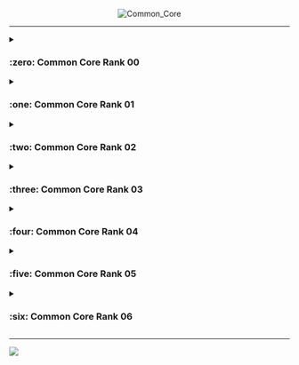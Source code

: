 <div align="center">
  
  ![Common_Core](https://i.ibb.co/2tM5g9q/o.gif)
</div>

---
<details>
<summary><h3>:zero: Common Core Rank 00</h3></summary>

<br>
  
| Project Name  |   Description  | Score                                                                                                           |
|:-------------:|---------------|-----------------------------------------------------------------------------------------------------------------|
| **Libft**     | C - Solo Project  | [![etravers's 42 Libft Score](https://badge42.vercel.app/api/v2/clk6oyfv9002508mr8o9sufmp/project/2819697)](https://github.com/JaeSeoKim/badge42) |

</details>

<details>
<summary><h3>:one: Common Core Rank 01</h3></summary>

<br>

| Project Name       | Description                          | Score |
|:------------------:|--------------------------------------|-------|
| **Born2BeRoot**    | Virtual Machine using Debian - Solo Project |[![etravers's 42 Born2beroot Score](https://badge42.vercel.app/api/v2/clk6oyfv9002508mr8o9sufmp/project/2847580)](https://github.com/JaeSeoKim/badge42)|
| **Ft_Printf**      | C - Solo Project                     | [![etravers's 42 ft_printf Score](https://badge42.vercel.app/api/v2/clk6oyfv9002508mr8o9sufmp/project/2839786)](https://github.com/JaeSeoKim/badge42) |
| **Get_Next_Line**  | C - Solo Project                     |[![etravers's 42 get_next_line Score](https://badge42.vercel.app/api/v2/clk6oyfv9002508mr8o9sufmp/project/2843938)](https://github.com/JaeSeoKim/badge42) |

</details>

<details>
<summary><h3>:two: Common Core Rank 02</h3></summary>

<br>

| Project Name       | Description                          | Score |
|:------------------:|--------------------------------------|-------|
| **MiniTalk**       | C - Solo Project                     |[![etravers's 42 push_swap Score](https://badge42.vercel.app/api/v2/clk6oyfv9002508mr8o9sufmp/project/2889443)](https://github.com/JaeSeoKim/badge42)|
| **So_Long**        | C - Solo Project                     |[![etravers's 42 so_long Score](https://badge42.vercel.app/api/v2/clk6oyfv9002508mr8o9sufmp/project/2948622)](https://github.com/JaeSeoKim/badge42)|
| **Push_Swap**      | C - Solo Project                     |[![etravers's 42 push_swap Score](https://badge42.vercel.app/api/v2/clk6oyfv9002508mr8o9sufmp/project/2889443)](https://github.com/JaeSeoKim/badge42)|
| **Exam Rank 02**   | Exam                                 |[![etravers's 42 Exam Rank 02 Score](https://badge42.vercel.app/api/v2/clk6oyfv9002508mr8o9sufmp/project/2878904)](https://github.com/JaeSeoKim/badge42)|

</details>

<details>
<summary><h3>:three: Common Core Rank 03</h3></summary>

<br>

| Project Name       | Description                          | Score |
|:------------------:|--------------------------------------|-------|
| **Philosophers**   | C - Solo Project                     |[![etravers's 42 Philosophers Score](https://badge42.vercel.app/api/v2/clk6oyfv9002508mr8o9sufmp/project/3064833)](https://github.com/JaeSeoKim/badge42)|
| **Minishell**      | C - Group Project                    |[![etravers's 42 minishell Score](https://badge42.vercel.app/api/v2/clk6oyfv9002508mr8o9sufmp/project/3003488)](https://github.com/JaeSeoKim/badge42)|
| **Exam Rank 03**   | Exam                                 |[![etravers's 42 Exam Rank 03 Score](https://badge42.vercel.app/api/v2/clk6oyfv9002508mr8o9sufmp/project/3046736)](https://github.com/JaeSeoKim/badge42)|

</details>

<details>
<summary><h3>:four: Common Core Rank 04</h3></summary>

<br>

| Project Name       | Description                          | Score |
|:------------------:|--------------------------------------|-------|
| **NetPractice**    | Networking - Solo Project            |[![etravers's 42 NetPractice Score](https://badge42.vercel.app/api/v2/clk6oyfv9002508mr8o9sufmp/project/3095486)](https://github.com/JaeSeoKim/badge42)|
| **Cub3D**          | C - Group Project                    |[![etravers's 42 cub3d Score](https://badge42.vercel.app/api/v2/clk6oyfv9002508mr8o9sufmp/project/3080528)](https://github.com/JaeSeoKim/badge42)|
| **C++ Modules 00-04** | C++ - Solo Projects               |[![etravers's 42 CPP Module 01 Score](https://badge42.vercel.app/api/v2/clk6oyfv9002508mr8o9sufmp/project/3084265)](https://github.com/JaeSeoKim/badge42)|
| **Exam Rank 04**   | Exam                                 |[![etravers's 42 CPP Module 01 Score](https://badge42.vercel.app/api/v2/clk6oyfv9002508mr8o9sufmp/project/3084265)](https://github.com/JaeSeoKim/badge42)|

</details>

<details>
<summary><h3>:five: Common Core Rank 05</h3></summary>

<br>

| Project Name       | Description                          | Score |
|:------------------:|--------------------------------------|-------|
| **C++ Modules 05-09** | C++ - Solo Projects               |[![etravers's 42 CPP Module 05 Score](https://badge42.vercel.app/api/v2/clk6oyfv9002508mr8o9sufmp/project/3128186)](https://github.com/JaeSeoKim/badge42)|
| **Ft_irc**         | C++ - Group Project                  |[![etravers's 42 ft_irc Score](https://badge42.vercel.app/api/v2/clk6oyfv9002508mr8o9sufmp/project/3128162)](https://github.com/JaeSeoKim/badge42)|
| **Inception**      | Docker - Solo Project                |[![etravers's 42 Inception Score](https://badge42.vercel.app/api/v2/clk6oyfv9002508mr8o9sufmp/project/3143110)](https://github.com/JaeSeoKim/badge42)|
| **Exam Rank 05**   | Exam                                 |       |

</details>

<details>
<summary><h3>:six: Common Core Rank 06</h3></summary>

<br>

| Project Name       | Description                          | Score |
|:------------------:|--------------------------------------|-------|
| **Ft_Transcendence** | NestJS, TypeScript, PostgreSQL & OAuth - Group Project |       |
| **Exam Rank 06**   | Exam                                 |       |

</details>

***

<img src="https://i.ibb.co/n1DRDD7/github-header-image-1.png" />
